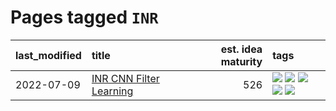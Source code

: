 # Pages tagged `INR`

|last_modified|title|est. idea maturity|tags
|:---|:---|---:|:---|
|2022-07-09|[INR CNN Filter Learning](../INR_CNN_filter_learning.md)|526|[![](https://img.shields.io/badge/tag-CNN-2229ca)](../tags/CNN.md) [![](https://img.shields.io/badge/tag-INR-3b815)](../tags/INR.md) [![](https://img.shields.io/badge/tag-deep_learning-3b18a)](../tags/deep_learning.md) [![](https://img.shields.io/badge/tag-experimental-3f9741)](../tags/experimental.md) [![](https://img.shields.io/badge/tag-filter_learning-957448)](../tags/filter_learning.md)|